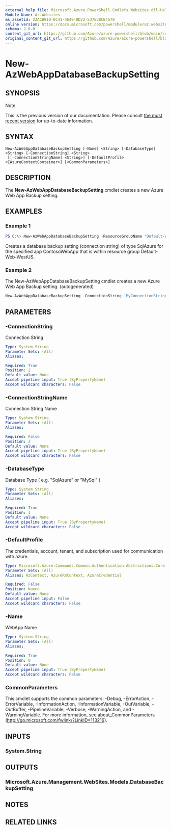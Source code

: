 ```yaml
---
external help file: Microsoft.Azure.PowerShell.Cmdlets.Websites.dll-Help.xml
Module Name: Az.Websites
ms.assetid: 22ACB910-0C41-4649-8D22-537E38CB4570
online version: https://docs.microsoft.com/powershell/module/az.websites/new-azwebappdatabasebackupsetting
schema: 2.0.0
content_git_url: https://github.com/Azure/azure-powershell/blob/main/src/Websites/Websites/help/New-AzWebAppDatabaseBackupSetting.md
original_content_git_url: https://github.com/Azure/azure-powershell/blob/main/src/Websites/Websites/help/New-AzWebAppDatabaseBackupSetting.md
---
```


# New-AzWebAppDatabaseBackupSetting

## SYNOPSIS

> [!NOTE]
>This is the previous version of our documentation. Please consult [the most recent version](/powershell/module/az.websites/new-azwebappdatabasebackupsetting) for up-to-date information.

## SYNTAX

```
New-AzWebAppDatabaseBackupSetting [-Name] <String> [-DatabaseType] <String> [-ConnectionString] <String>
 [[-ConnectionStringName] <String>] [-DefaultProfile <IAzureContextContainer>] [<CommonParameters>]
```

## DESCRIPTION
The **New-AzWebAppDatabaseBackupSetting** cmdlet creates a new Azure Web App Backup setting.

## EXAMPLES

### Example 1
```powershell
PS C:\> New-AzWebAppDatabaseBackupSetting -ResourceGroupName "Default-Web-WestUS" -Name "ContosoWebApp" -ConnectionString "MyConnectionString" -DatabaseType "SqlAzure"
```

Creates a database backup setting (connection string) of type SqlAzure for the specified app ContosoWebApp that is within resource group Default-Web-WestUS.

### Example 2

The New-AzWebAppDatabaseBackupSetting cmdlet creates a new Azure Web App Backup setting. (autogenerated)

```powershell <!-- Aladdin Generated Example --> 
New-AzWebAppDatabaseBackupSetting -ConnectionString 'MyConnectionString' -ConnectionStringName <String> -DatabaseType 'SqlAzure' -Name 'ContosoWebApp'
```

## PARAMETERS

### -ConnectionString
Connection String

```yaml
Type: System.String
Parameter Sets: (All)
Aliases:

Required: True
Position: 2
Default value: None
Accept pipeline input: True (ByPropertyName)
Accept wildcard characters: False
```

### -ConnectionStringName
Connection String Name

```yaml
Type: System.String
Parameter Sets: (All)
Aliases:

Required: False
Position: 3
Default value: None
Accept pipeline input: True (ByPropertyName)
Accept wildcard characters: False
```

### -DatabaseType
Database Type ( e.g. "SqlAzure" or "MySql" )

```yaml
Type: System.String
Parameter Sets: (All)
Aliases:

Required: True
Position: 1
Default value: None
Accept pipeline input: True (ByPropertyName)
Accept wildcard characters: False
```

### -DefaultProfile
The credentials, account, tenant, and subscription used for communication with azure.

```yaml
Type: Microsoft.Azure.Commands.Common.Authentication.Abstractions.Core.IAzureContextContainer
Parameter Sets: (All)
Aliases: AzContext, AzureRmContext, AzureCredential

Required: False
Position: Named
Default value: None
Accept pipeline input: False
Accept wildcard characters: False
```

### -Name
WebApp Name

```yaml
Type: System.String
Parameter Sets: (All)
Aliases:

Required: True
Position: 0
Default value: None
Accept pipeline input: True (ByPropertyName)
Accept wildcard characters: False
```

### CommonParameters
This cmdlet supports the common parameters: -Debug, -ErrorAction, -ErrorVariable, -InformationAction, -InformationVariable, -OutVariable, -OutBuffer, -PipelineVariable, -Verbose, -WarningAction, and -WarningVariable. For more information, see about_CommonParameters (http://go.microsoft.com/fwlink/?LinkID=113216).

## INPUTS

### System.String

## OUTPUTS

### Microsoft.Azure.Management.WebSites.Models.DatabaseBackupSetting

## NOTES

## RELATED LINKS
